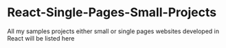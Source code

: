 # React-Single-Pages-Small-Projects
All my samples projects either small or single pages websites developed in React will be listed here 
